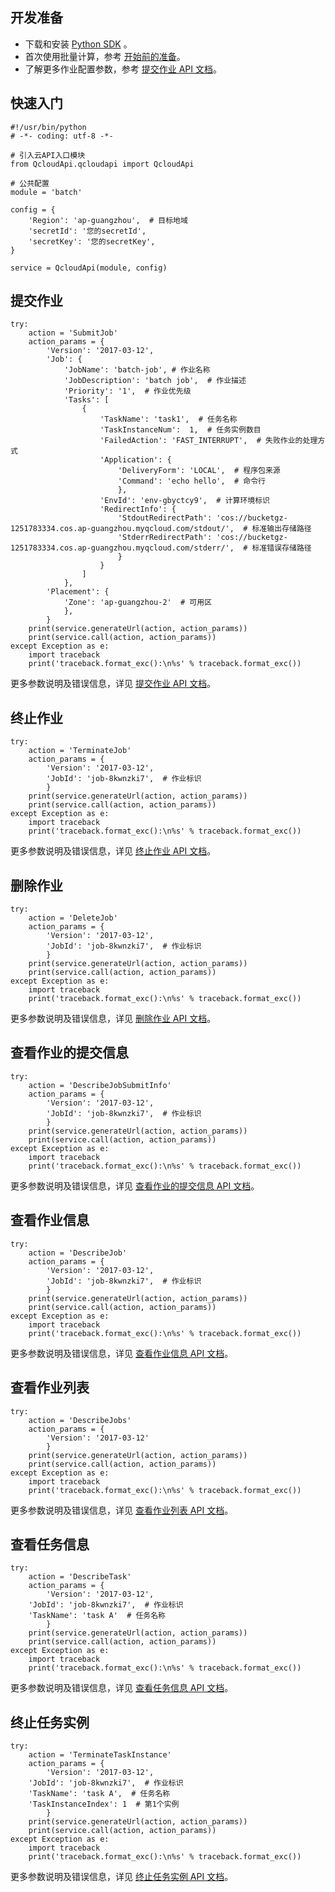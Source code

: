 ## 开发准备
- 下载和安装 [Python SDK](/document/sdk/Python) 。
- 首次使用批量计算，参考 [开始前的准备](/document/product/599/10807)。
- 了解更多作业配置参数，参考 [提交作业 API 文档](/document/product/599/12683)。

## 快速入门

```
#!/usr/bin/python
# -*- coding: utf-8 -*-

# 引入云API入口模块
from QcloudApi.qcloudapi import QcloudApi

# 公共配置
module = 'batch'

config = {
    'Region': 'ap-guangzhou',  # 目标地域
    'secretId': '您的secretId',
    'secretKey': '您的secretKey',
}

service = QcloudApi(module, config)
```

## 提交作业

```
try:
    action = 'SubmitJob'
    action_params = {
        'Version': '2017-03-12',
        'Job': {
            'JobName': 'batch-job', # 作业名称
            'JobDescription': 'batch job',  # 作业描述
            'Priority': '1',  # 作业优先级
            'Tasks': [
                {
                    'TaskName': 'task1',  # 任务名称
                    'TaskInstanceNum':  1,  # 任务实例数目
                    'FailedAction': 'FAST_INTERRUPT',  # 失败作业的处理方式
                    'Application': {
                        'DeliveryForm': 'LOCAL',  # 程序包来源
                        'Command': 'echo hello',  # 命令行
                        },
                    'EnvId': 'env-gbyctcy9',  # 计算环境标识
                    'RedirectInfo': {
                        'StdoutRedirectPath': 'cos://bucketgz-1251783334.cos.ap-guangzhou.myqcloud.com/stdout/',  # 标准输出存储路径
                        'StderrRedirectPath': 'cos://bucketgz-1251783334.cos.ap-guangzhou.myqcloud.com/stderr/',  # 标准错误存储路径
                        }
                    }
                ]
            },
        'Placement': {
            'Zone': 'ap-guangzhou-2'  # 可用区
            },
        }
    print(service.generateUrl(action, action_params))
    print(service.call(action, action_params))
except Exception as e:
    import traceback
    print('traceback.format_exc():\n%s' % traceback.format_exc())
```
更多参数说明及错误信息，详见 [提交作业 API 文档](/document/product/599/12683)。

## 终止作业

```
try:
    action = 'TerminateJob'
    action_params = {
        'Version': '2017-03-12',
        'JobId': 'job-8kwnzki7',  # 作业标识
        }
    print(service.generateUrl(action, action_params))
    print(service.call(action, action_params))
except Exception as e:
    import traceback
    print('traceback.format_exc():\n%s' % traceback.format_exc())
```
更多参数说明及错误信息，详见 [终止作业 API 文档](/document/product/599/12689)。

## 删除作业

```
try:
    action = 'DeleteJob'
    action_params = {
        'Version': '2017-03-12',
        'JobId': 'job-8kwnzki7',  # 作业标识
        }
    print(service.generateUrl(action, action_params))
    print(service.call(action, action_params))
except Exception as e:
    import traceback
    print('traceback.format_exc():\n%s' % traceback.format_exc())
```
更多参数说明及错误信息，详见 [删除作业 API 文档](/document/product/599/12682)。

## 查看作业的提交信息

```
try:
    action = 'DescribeJobSubmitInfo'
    action_params = {
        'Version': '2017-03-12',
        'JobId': 'job-8kwnzki7',  # 作业标识
        }
    print(service.generateUrl(action, action_params))
    print(service.call(action, action_params))
except Exception as e:
    import traceback
    print('traceback.format_exc():\n%s' % traceback.format_exc())
```
更多参数说明及错误信息，详见 [查看作业的提交信息 API 文档](/document/product/599/12687)。

## 查看作业信息

```
try:
    action = 'DescribeJob'
    action_params = {
        'Version': '2017-03-12',
        'JobId': 'job-8kwnzki7',  # 作业标识
        }
    print(service.generateUrl(action, action_params))
    print(service.call(action, action_params))
except Exception as e:
    import traceback
    print('traceback.format_exc():\n%s' % traceback.format_exc())
```
更多参数说明及错误信息，详见 [查看作业信息 API 文档](/document/product/599/12685)。

## 查看作业列表

```
try:
    action = 'DescribeJobs'
    action_params = {
        'Version': '2017-03-12'
        }
    print(service.generateUrl(action, action_params))
    print(service.call(action, action_params))
except Exception as e:
    import traceback
    print('traceback.format_exc():\n%s' % traceback.format_exc())
```
更多参数说明及错误信息，详见 [查看作业列表 API 文档](/document/product/599/12686)。

## 查看任务信息

```
try:
    action = 'DescribeTask'
    action_params = {
        'Version': '2017-03-12',
	'JobId': 'job-8kwnzki7',  # 作业标识
	'TaskName': 'task A'  # 任务名称
        }
    print(service.generateUrl(action, action_params))
    print(service.call(action, action_params))
except Exception as e:
    import traceback
    print('traceback.format_exc():\n%s' % traceback.format_exc())
```
更多参数说明及错误信息，详见 [查看任务信息 API 文档](/document/product/599/12684)。

## 终止任务实例

```
try:
    action = 'TerminateTaskInstance'
    action_params = {
        'Version': '2017-03-12',
	'JobId': 'job-8kwnzki7',  # 作业标识
	'TaskName': 'task A',  # 任务名称
	'TaskInstanceIndex': 1  # 第1个实例
        }
    print(service.generateUrl(action, action_params))
    print(service.call(action, action_params))
except Exception as e:
    import traceback
    print('traceback.format_exc():\n%s' % traceback.format_exc())
```
更多参数说明及错误信息，详见 [终止任务实例 API 文档](/document/product/599/12688)。
